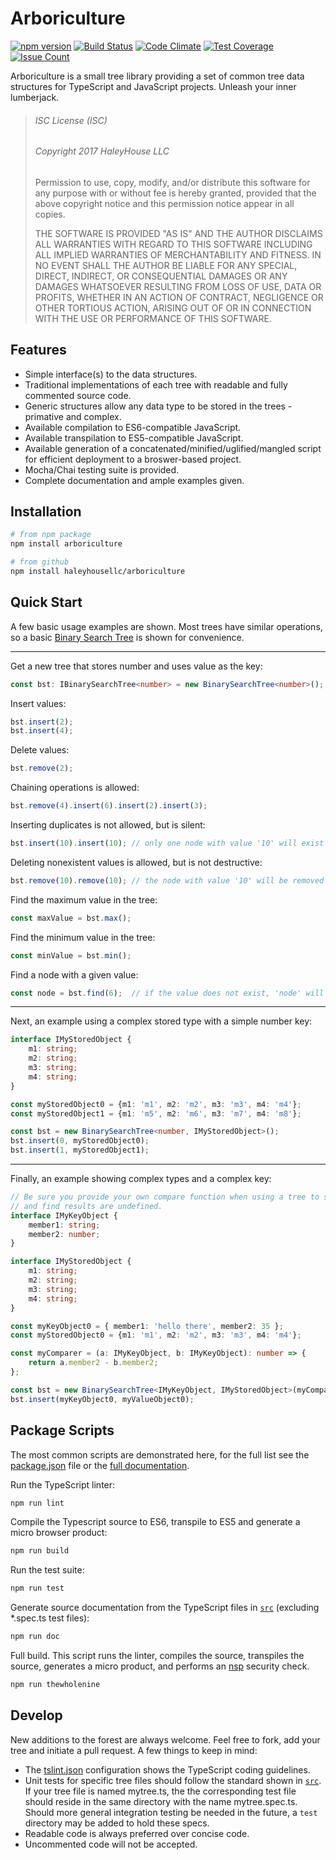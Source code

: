 # Arboriculture

[![npm version](https://badge.fury.io/js/arboriculture.svg)](https://badge.fury.io/js/arboriculture)
[![Build Status](https://travis-ci.org/haleyhousellc/arboriculture.svg?branch=master)](https://travis-ci.org/haleyhousellc/arboriculture)
[![Code Climate](https://codeclimate.com/github/haleyhousellc/arboriculture/badges/gpa.svg)](https://codeclimate.com/github/haleyhousellc/arboriculture)
[![Test Coverage](https://codeclimate.com/github/haleyhousellc/arboriculture/badges/coverage.svg)](https://codeclimate.com/github/haleyhousellc/arboriculture/coverage)
[![Issue Count](https://codeclimate.com/github/haleyhousellc/arboriculture/badges/issue_count.svg)](https://codeclimate.com/github/haleyhousellc/arboriculture)

Arboriculture is a small tree library providing a set of common tree data structures for TypeScript and
JavaScript projects.  Unleash your inner lumberjack.

>###### ISC License (ISC)
>
>###### Copyright 2017 HaleyHouse LLC
>
>Permission to use, copy, modify, and/or distribute this software for any purpose with or without fee is hereby granted,
>provided that the above copyright notice and this permission notice appear in all copies.
>
>THE SOFTWARE IS PROVIDED "AS IS" AND THE AUTHOR DISCLAIMS ALL WARRANTIES WITH REGARD TO THIS SOFTWARE INCLUDING
>ALL IMPLIED WARRANTIES OF MERCHANTABILITY AND FITNESS. IN NO EVENT SHALL THE AUTHOR BE LIABLE FOR ANY SPECIAL, DIRECT,
>INDIRECT, OR CONSEQUENTIAL DAMAGES OR ANY DAMAGES WHATSOEVER RESULTING FROM LOSS OF USE, DATA OR PROFITS, WHETHER IN AN
>ACTION OF CONTRACT, NEGLIGENCE OR OTHER TORTIOUS ACTION, ARISING OUT OF OR IN CONNECTION WITH THE USE OR PERFORMANCE
>OF THIS SOFTWARE.

## Features

- Simple interface(s) to the data structures.
- Traditional implementations of each tree with readable and fully commented source code.
- Generic structures allow any data type to be stored in the trees - primative and complex.
- Available compilation to ES6-compatible JavaScript.
- Available transpilation to ES5-compatible JavaScript.
- Available generation of a concatenated/minified/uglified/mangled script for efficient deployment to a broswer-based
  project.
- Mocha/Chai testing suite is provided.
- Complete documentation and ample examples given.

## Installation

```bash
# from npm package
npm install arboriculture

# from github
npm install haleyhousellc/arboriculture
```

## Quick Start

A few basic usage examples are shown.  Most trees have similar operations, so a basic
[Binary Search Tree](https://github.com/haleyhousellc/arboriculture/blob/master/src/binary-search-tree/binary-search-tree.ts)
is shown for convenience.

---

Get a new tree that stores number and uses value as the key:
```typescript
const bst: IBinarySearchTree<number> = new BinarySearchTree<number>();
```

Insert values:
```typescript
bst.insert(2);
bst.insert(4);
```

Delete values:
```typescript
bst.remove(2);
```

Chaining operations is allowed:
```typescript
bst.remove(4).insert(6).insert(2).insert(3);
```

Inserting duplicates is not allowed, but is silent:
```typescript
bst.insert(10).insert(10); // only one node with value '10' will exist
```

Deleting nonexistent values is allowed, but is not destructive:
```typescript
bst.remove(10).remove(10); // the node with value '10' will be removed on the first call, no change on the second call
```

Find the maximum value in the tree:
```typescript
const maxValue = bst.max();
```

Find the minimum value in the tree:
```typescript
const minValue = bst.min();
```

Find a node with a given value:
```typescript
const node = bst.find(6);  // if the value does not exist, 'node' will be null
```

---

Next, an example using a complex stored type with a simple number key:
```typescript
interface IMyStoredObject {
    m1: string;
    m2: string;
    m3: string;
    m4: string;
}

const myStoredObject0 = {m1: 'm1', m2: 'm2', m3: 'm3', m4: 'm4'};
const myStoredObject1 = {m1: 'm5', m2: 'm6', m3: 'm7', m4: 'm8'};

const bst = new BinarySearchTree<number, IMyStoredObject>();
bst.insert(0, myStoredObject0);
bst.insert(1, myStoredObject1);
```

---

Finally, an example showing complex types and a complex key:
```typescript
// Be sure you provide your own compare function when using a tree to store custom objects, otherwise insert, remove,
// and find results are undefined.
interface IMyKeyObject {
    member1: string;
    member2: number;
}

interface IMyStoredObject {
    m1: string;
    m2: string;
    m3: string;
    m4: string;
}

const myKeyObject0 = { member1: 'hello there', member2: 35 };
const myStoredObject0 = {m1: 'm1', m2: 'm2', m3: 'm3', m4: 'm4'};

const myComparer = (a: IMyKeyObject, b: IMyKeyObject): number => {
    return a.member2 - b.member2;
};

const bst = new BinarySearchTree<IMyKeyObject, IMyStoredObject>(myComparer);
bst.insert(myKeyObject0, myValueObject0);
```

## Package Scripts

The most common scripts are demonstrated here, for the full list see the
[package.json](https://github.com/haleyhousellc/arboriculture/blob/master/package.json) file or the
[full documentation](https://haleyhousellc.github.io/arboriculture).

Run the TypeScript linter:
```bash
npm run lint
```

Compile the Typescript source to ES6, transpile to ES5 and generate a micro browser product:
```bash
npm run build
```

Run the test suite:
```bash
npm run test
```

Generate source documentation from the TypeScript files in
[`src`](https://github.com/haleyhousellc/arboriculture/blob/master/src) (excluding *.spec.ts test files):
```bash
npm run doc
```

Full build.  This script runs the linter, compiles the source, transpiles the source, generates a micro product,
and performs an [nsp](https://github.com/nodesecurity/nsp) security check.
```bash
npm run thewholenine
```

## Develop

New additions to the forest are always welcome.  Feel free to fork, add your tree and initiate a pull request.  A few
things to keep in mind:

- The [tslint.json](https://github.com/haleyhousellc/arboriculture/blob/master/tslint.json) configuration shows the
  TypeScript coding guidelines.
- Unit tests for specific tree files should follow the standard shown in
  [`src`](https://github.com/haleyhousellc/arboriculture/blob/master/src).  If your tree file is named mytree.ts, the
  the corresponding test file should reside in the same directory with the name mytree.spec.ts.  Should more general
  integration testing be needed in the future, a `test` directory may be added to hold these specs.
- Readable code is always preferred over concise code.
- Uncommented code will not be accepted.
